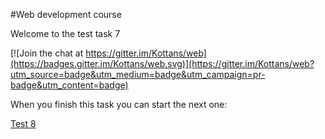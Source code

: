 #Web development course

Welcome to the test task 7


[![Join the chat at https://gitter.im/Kottans/web](https://badges.gitter.im/Kottans/web.svg)](https://gitter.im/Kottans/web?utm_source=badge&utm_medium=badge&utm_campaign=pr-badge&utm_content=badge)




When you finish this task you can start the next one:

[Test 8](https://github.com/Kottans/web/blob/master/README08.md)
